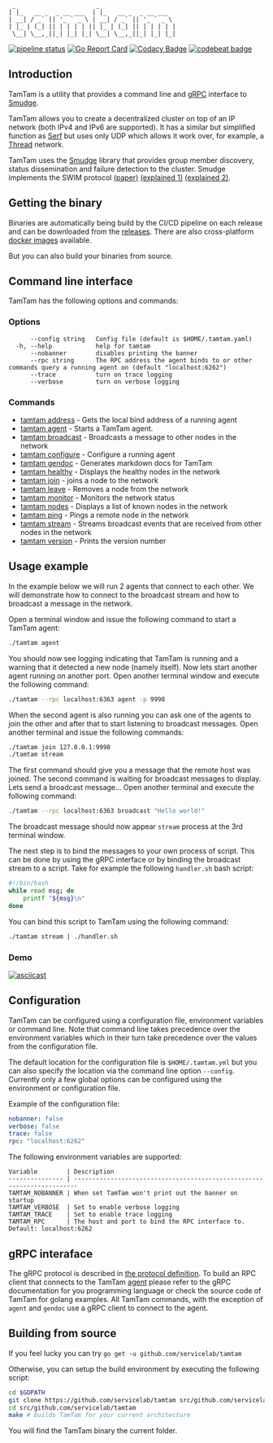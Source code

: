 ```
 _                      _
| |_   __ _  _ __ ___  | |_   __ _  _ __ ___
| __| / _` || '_ ` _ \ | __| / _` || '_ ` _ \
| |_ | (_| || | | | | || |_ | (_| || | | | | |
 \__| \__,_||_| |_| |_| \__| \__,_||_| |_| |_|
```

[![pipeline status](https://gitlab.com/eelco/tamtam/badges/master/pipeline.svg)](https://gitlab.com/eelco/tamtam/pipelines)
[![Go Report Card](https://goreportcard.com/badge/github.com/servicelab/tamtam)](https://goreportcard.com/report/github.com/servicelab/tamtam)
[![Codacy Badge](https://api.codacy.com/project/badge/Grade/39f89f19b7c7405ab9f6e9a15de19cb5)](https://www.codacy.com/app/eelcocramer/tamtam?utm_source=github.com&amp;utm_medium=referral&amp;utm_content=servicelab/tamtam&amp;utm_campaign=Badge_Grade)
[![codebeat badge](https://codebeat.co/badges/6c1251ca-1aec-4ca3-92af-3cbf1afd2e65)](https://codebeat.co/projects/github-com-servicelab-tamtam-master)

## Introduction

TamTam is a utility that provides a command line and [gRPC](https://grpc.io) interface to [Smudge](https://github.com/clockworksoul/smudge).

TamTam allows you to create a decentralized cluster on top of an IP network (both IPv4 and IPv6 are supported). It has a similar but simplified function as [Serf](https://www.serf.io) but uses only UDP which allows it work over, for example, a [Thread](https://openthread.io) network.

TamTam uses the [Smudge](https://github.com/clockworksoul/smudge) library that provides group member discovery, status dissemination and failure detection to the cluster. Smudge implements the SWIM protocol [(paper)](https://pdfs.semanticscholar.org/8712/3307869ac84fc16122043a4a313604bd948f.pdf) [(explained 1)](https://asafdav2.github.io/2017/swim-protocol/) [(explained 2)](https://prakhar.me/articles/swim/).

## Getting the binary

Binaries are automatically being build by the CI/CD pipeline on each release and can be downloaded from the [releases](https://github.com/servicelab/tamtam/releases). There are also cross-platform [docker images](https://hub.docker.com/r/servicelaborg/tamtam/) available.

But you can also build your binaries from source.

## Command line interface

TamTam has the following options and commands:

### Options

```
      --config string   Config file (default is $HOME/.tamtam.yaml)
  -h, --help            help for tamtam
      --nobanner        disables printing the banner
      --rpc string      The RPC address the agent binds to or other commands query a running agent on (default "localhost:6262")
      --trace           turn on trace logging
      --verbose         turn on verbose logging
```

### Commands
* [tamtam address](docs/tamtam_address.md)	 - Gets the local bind address of a running agent
* [tamtam agent](docs/tamtam_agent.md)	 - Starts a TamTam agent.
* [tamtam broadcast](docs/tamtam_broadcast.md)	 - Broadcasts a message to other nodes in the network
* [tamtam configure](docs/tamtam_configure.md)	 - Configure a running agent
* [tamtam gendoc](docs/tamtam_gendoc.md)	 - Generates markdown docs for TamTam
* [tamtam healthy](docs/tamtam_healthy.md)	 - Displays the healthy nodes in the network
* [tamtam join](docs/tamtam_join.md)	 - joins a node to the network
* [tamtam leave](docs/tamtam_leave.md)	 - Removes a node from the network
* [tamtam monitor](docs/tamtam_monitor.md)	 - Monitors the network status
* [tamtam nodes](docs/tamtam_nodes.md)	 - Displays a list of known nodes in the network
* [tamtam ping](docs/tamtam_ping.md)	 - Pings a remote node in the network
* [tamtam stream](docs/tamtam_stream.md)	 - Streams broadcast events that are received from other nodes in the network
* [tamtam version](docs/tamtam_version.md)	 - Prints the version number

## Usage example

In the example below we will run 2 agents that connect to each other. We will demonstrate how to connect to the broadcast stream and how to broadcast a message in the network.

Open a terminal window and issue the following command to start a TamTam agent:

```bash
./tamtam agent
```

You should now see logging indicating that TamTam is running and a warning that it detected a new node (namely itself). Now lets start another agent running on another port. Open another terminal window and execute the following command:

```bash
./tamtam --rpc localhost:6363 agent -p 9998
```

When the second agent is also running you can ask one of the agents to join the other and after that to start listening to broadcast messages. Open another terminal and issue the following commands:

```bash
./tamtam join 127.0.0.1:9998
./tamtam stream
```

The first command should give you a message that the remote host was joined. The second command is waiting for broadcast messages to display. Lets send a broadcast message... Open another terminal and execute the following command:

```bash
./tamtam --rpc localhost:6363 broadcast "Hello world!"
```

The broadcast message should now appear `stream` process at the 3rd terminal window.

The next step is to bind the messages to your own process of script. This can be done by using the gRPC interface or by binding the broadcast stream to a script. Take for example the following `handler.sh` bash script:

```bash
#!/bin/bash
while read msg; do
    printf "${msg}\n"
done
```

You can bind this script to TamTam using the following command:

```bash
./tamtam stream | ./handler.sh
```

### Demo

[![asciicast](https://asciinema.org/a/1XiYR17W8MZsEI0IUM0oBZWJO.png)](https://asciinema.org/a/1XiYR17W8MZsEI0IUM0oBZWJO?speed=2&theme=solarized-dark)

## Configuration

TamTam can be configured using a configuration file, environment variables or command line. Note that command line takes precedence over the environment variables which in their turn take precedence over the values from the configuration file.

The default location for the configuration file is `$HOME/.tamtam.yml` but you can also specify the location via the command line option `--config`. Currently only a few global options can be configured using the environment or configuration file.

Example of the configuration file:

```yml
nobanner: false
verbose: false
trace: false
rpc: "localhost:6262"
```

The following environment variables are supported:

```
Variable        | Description
--------------- | -----------------------------------------------------------------------
TAMTAM_NOBANNER | When set TamTam won't print out the banner on startup
TAMTAM_VERBOSE  | Set to enable verbose logging
TAMTAM_TRACE    | Set to enable trace logging
TAMTAM_RPC      | The host and port to bind the RPC interface to. Default: localhost:6262
```
## gRPC interaface

The gRPC protocol is described in [the protocol definition](service/service.proto). To build an RPC client that connects to the TamTam [agent](docs/tamtam_agent.md) please refer to the gRPC documentation for you programming language or check the source code of TamTam for golang examples. All TamTam commands, with the exception of `agent` and `gendoc` use a gRPC client to connect to the agent.

## Building from source

If you feel lucky you can try `go get -u github.com/servicelab/tamtam`

Otherwise, you can setup the build environment by executing the following script:

```bash
cd $GOPATH
git clone https://github.com/servicelab/tamtam src/github.com/servicelab/tamtam
cd src/github.com/servicelab/tamtam
make # builds TamTam for your current architecture
```

You will find the TamTam binary the current folder.

